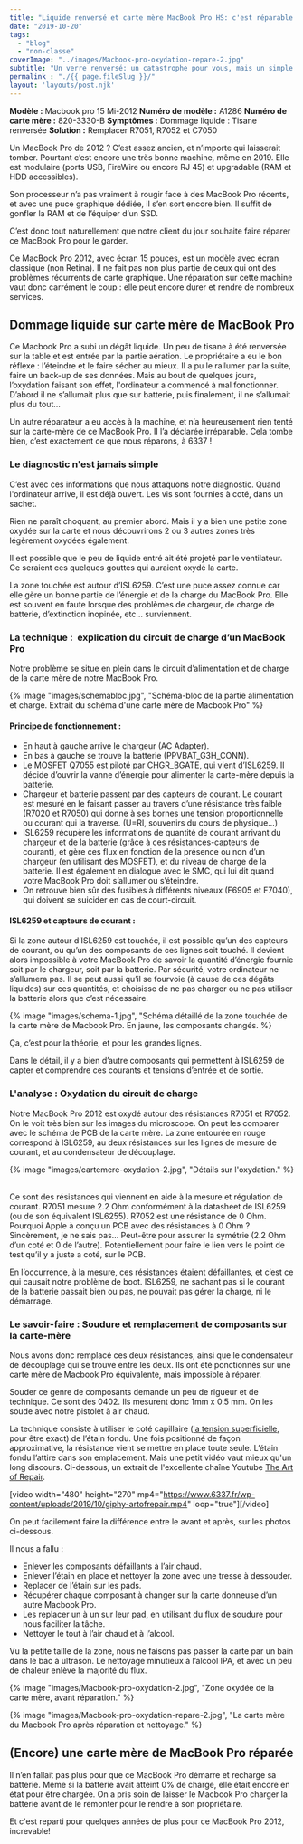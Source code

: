 ```yaml
---
title: "Liquide renversé et carte mère MacBook Pro HS: c'est réparable ?"
date: "2019-10-20"
tags:  
  - "blog"
  - "non-classe"
coverImage: "../images/Macbook-pro-oxydation-repare-2.jpg"
subtitle: "Un verre renversé: un catastrophe pour vous, mais un simple cas d'école pour nous. Eclaircissement sur les réflexes à voir et les réparations qui s'imposent."
permalink : "./{{ page.fileSlug }}/"
layout: 'layouts/post.njk'
---
```


**Modèle :** Macbook pro 15 Mi-2012 **Numéro de modèle :** A1286 **Numéro de carte mère :** 820-3330-B **Symptômes :** Dommage liquide : Tisane renversée **Solution :** Remplacer R7051, R7052 et C7050

Un MacBook Pro de 2012 ? C’est assez ancien, et n’importe qui laisserait tomber. Pourtant c’est encore une très bonne machine, même en 2019. Elle est modulaire (ports USB, FireWire ou encore RJ 45) et upgradable (RAM et HDD accessibles).

Son processeur n’a pas vraiment à rougir face à des MacBook Pro récents, et avec une puce graphique dédiée, il s’en sort encore bien. Il suffit de gonfler la RAM et de l’équiper d’un SSD.

C’est donc tout naturellement que notre client du jour souhaite faire réparer ce MacBook Pro pour le garder.

Ce MacBook Pro 2012, avec écran 15 pouces, est un modèle avec écran classique (non Retina). Il ne fait pas non plus partie de ceux qui ont des problèmes récurrents de carte graphique. Une réparation sur cette machine vaut donc carrément le coup : elle peut encore durer et rendre de nombreux services.

## Dommage liquide sur carte mère de MacBook Pro

Ce Macbook Pro a subi un dégât liquide. Un peu de tisane à été renversée sur la table et est entrée par la partie aération. Le propriétaire a eu le bon réflexe : l’éteindre et le faire sécher au mieux. Il a pu le rallumer par la suite, faire un back-up de ses données. Mais au bout de quelques jours, l’oxydation faisant son effet, l'ordinateur a commencé à mal fonctionner. D’abord il ne s’allumait plus que sur batterie, puis finalement, il ne s’allumait plus du tout...

Un autre réparateur a eu accès à la machine, et n’a heureusement rien tenté sur la carte-mère de ce MacBook Pro. Il l’a déclarée irréparable. Cela tombe bien, c’est exactement ce que nous réparons, à 6337 !

### Le diagnostic n'est jamais simple

C’est avec ces informations que nous attaquons notre diagnostic. Quand l'ordinateur arrive, il est déjà ouvert. Les vis sont fournies à coté, dans un sachet.

Rien ne paraît choquant, au premier abord. Mais il y a bien une petite zone oxydée sur la carte et nous découvrirons 2 ou 3 autres zones très légèrement oxydées également.

Il est possible que le peu de liquide entré ait été projeté par le ventilateur. Ce seraient ces quelques gouttes qui auraient oxydé la carte.

La zone touchée est autour d’ISL6259. C’est une puce assez connue car elle gère un bonne partie de l’énergie et de la charge du MacBook Pro. Elle est souvent en faute lorsque des problèmes de chargeur, de charge de batterie, d’extinction inopinée, etc… surviennent.

### La technique :  explication du circuit de charge d’un MacBook Pro

Notre problème se situe en plein dans le circuit d’alimentation et de charge de la carte mère de notre MacBook Pro.

{% image "images/schemabloc.jpg", "Schéma-bloc de la partie alimentation et charge. Extrait du schéma d'une carte mère de Macbook Pro" %}

#### Principe de fonctionnement :

- En haut à gauche arrive le chargeur (AC Adapter).
- En bas à gauche se trouve la batterie (PPVBAT\_G3H\_CONN).
- Le MOSFET Q7055 est piloté par CHGR\_BGATE, qui vient d’ISL6259. Il décide d’ouvrir la vanne d’énergie pour alimenter la carte-mère depuis la batterie.
- Chargeur et batterie passent par des capteurs de courant. Le courant est mesuré en le faisant passer au travers d’une résistance très faible (R7020 et R7050) qui donne à ses bornes une tension proportionnelle ou courant qui la traverse. (U=RI, souvenirs du cours de physique…)
- ISL6259 récupère les informations de quantité de courant arrivant du chargeur et de la batterie (grâce à ces résistances-capteurs de courant), et gère ces flux en fonction de la présence ou non d’un chargeur (en utilisant des MOSFET), et du niveau de charge de la batterie. Il est également en dialogue avec le SMC, qui lui dit quand votre MacBook Pro doit s’allumer ou s’éteindre.
- On retrouve bien sûr des fusibles à différents niveaux (F6905 et F7040), qui doivent se suicider en cas de court-circuit.

#### ISL6259 et capteurs de courant :

Si la zone autour d’ISL6259 est touchée, il est possible qu’un des capteurs de courant, ou qu’un des composants de ces lignes soit touché. Il devient alors impossible à votre MacBook Pro de savoir la quantité d’énergie fournie soit par le chargeur, soit par la batterie. Par sécurité, votre ordinateur ne s’allumera pas. Il se peut aussi qu’il se fourvoie (à cause de ces dégâts liquides) sur ces quantités, et choisisse de ne pas charger ou ne pas utiliser la batterie alors que c’est nécessaire.

{% image "images/schema-1.jpg", "Schéma détaillé de la zone touchée de la carte mère de Macbook Pro. En jaune, les composants changés. %}


Ça, c’est pour la théorie, et pour les grandes lignes.

Dans le détail, il y a bien d’autre composants qui permettent à ISL6259 de capter et comprendre ces courants et tensions d’entrée et de sortie.

### L'analyse : Oxydation du circuit de charge

Notre MacBook Pro 2012 est oxydé autour des résistances R7051 et R7052. On le voit très bien sur les images du microscope. On peut les comparer avec le schéma de PCB de la carte mère. La zone entourée en rouge correspond à ISL6259, au deux résistances sur les lignes de mesure de courant, et au condensateur de découplage.

{% image "images/cartemere-oxydation-2.jpg", "Détails sur l'oxydation." %}
 

Ce sont des résistances qui viennent en aide à la mesure et régulation de courant. R7051 mesure 2.2 Ohm conformément à la datasheet de ISL6259 (ou de son équivalent ISL6255). R7052 est une résistance de 0 Ohm. Pourquoi Apple à conçu un PCB avec des résistances à 0 Ohm ? Sincèrement, je ne sais pas… Peut-être pour assurer la symétrie (2.2 Ohm d’un coté et 0 de l’autre). Potentiellement pour faire le lien vers le point de test qu’il y a juste a coté, sur le PCB.

En l’occurrence, à la mesure, ces résistances étaient défaillantes, et c’est ce qui causait notre problème de boot. ISL6259, ne sachant pas si le courant de la batterie passait bien ou pas, ne pouvait pas gérer la charge, ni le démarrage.

### Le savoir-faire : Soudure et remplacement de composants sur la carte-mère

Nous avons donc remplacé ces deux résistances, ainsi que le condensateur de découplage qui se trouve entre les deux. Ils ont été ponctionnés sur une carte mère de Macbook Pro équivalente, mais impossible à réparer.

Souder ce genre de composants demande un peu de rigueur et de technique. Ce sont des 0402. Ils mesurent donc 1mm x 0.5 mm. On les soude avec notre pistolet à air chaud.

La technique consiste à utiliser le coté capillaire ([la tension superficielle](https://fr.wikipedia.org/wiki/Tension_superficielle), pour être exact) de l’étain fondu. Une fois positionné de façon approximative, la résistance vient se mettre en place toute seule. L’étain fondu l’attire dans son emplacement. Mais une petit vidéo vaut mieux qu'un long discours. Ci-dessous, un extrait de l'excellente chaîne Youtube [The Art of Repair](https://www.youtube.com/channel/UCG8Y3ARZq5s-FyasBOGNrnQ).

\[video width="480" height="270" mp4="https://www.6337.fr/wp-content/uploads/2019/10/giphy-artofrepair.mp4" loop="true"\]\[/video\]

On peut facilement faire la différence entre le avant et après, sur les photos ci-dessous.

Il nous a fallu :

- Enlever les composants défaillants à l’air chaud.
- Enlever l’étain en place et nettoyer la zone avec une tresse à dessouder.
- Replacer de l’étain sur les pads.
- Récupérer chaque composant à changer sur la carte donneuse d’un autre Macbook Pro.
- Les replacer un à un sur leur pad, en utilisant du flux de soudure pour nous faciliter la tâche.
- Nettoyer le tout à l’air chaud et à l’alcool.

Vu la petite taille de la zone, nous ne faisons pas passer la carte par un bain dans le bac à ultrason. Le nettoyage minutieux à l’alcool IPA, et avec un peu de chaleur enlève la majorité du flux.

{% image "images/Macbook-pro-oxydation-2.jpg", "Zone oxydée de la carte mère, avant réparation." %}

{% image "images/Macbook-pro-oxydation-repare-2.jpg", "La carte mère du Macbook Pro après réparation et nettoyage." %}


## (Encore) une carte mère de MacBook Pro réparée

Il n’en fallait pas plus pour que ce MacBook Pro démarre et recharge sa batterie. Même si la batterie avait atteint 0% de charge, elle était encore en état pour être chargée. On a pris soin de laisser le Macbook Pro charger la batterie avant de le remonter pour le rendre à son propriétaire.

Et c'est reparti pour quelques années de plus pour ce MacBook Pro 2012, increvable!
